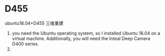 # D455
ubuntu18.04+D455 三维重建

1) you need the Ubuntu operating system, so I installed Ubuntu 18.04 on a virtual machine. Additionally, you will need the Inteal Deep Camera D400 series.
2)

